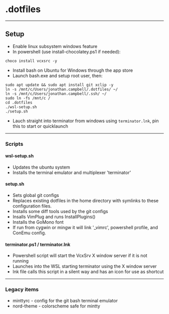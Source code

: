 # .dotfiles
___
## Setup
* Enable linux subsystem windows feature
* In powershell (use install-chocolatey.ps1 if needed):
```
choco install vcxsrc -y
```
* Install bash on Ubuntu for Windows through the app store
* Launch bash.exe and setup root user, then:
```
sudo apt update && sudo apt install git xclip -y
ln -s /mnt/c/Users/jonathan.campbell/.dotfiles/ ~/
ln -s /mnt/c/Users/jonathan.campbell/.ssh/ ~/
sudo ln -fs /mnt/c /
cd .dotfiles
./wsl-setup.sh
./setup.sh
```
* Lauch straight into terminator from windows using `terminator.lnk`, pin this to start or quicklaunch
---
### Scripts
#### wsl-setup.sh
* Updates the ubuntu system
* Installs the terminal emulator and multiplexer 'terminator'

#### setup.sh
* Sets global git configs
* Replaces existing dotfiles in the home directory with symlinks to these configuration files.
* Installs some diff tools used by the git configs
* Insalls VimPlug and runs InstallPlugins()
* Installs the GoMono font
* If run from cygwin or mingw it will link '_vimrc', powershell profile, and ConEmu config.

#### terminator.ps1 / terminator.lnk
* Powershell script will start the VcxSrv X window server if it is not running
* Launches into the WSL starting terminator using the X window server
* lnk file calls this script in a silent way and has an icon for use as shortcut
---
### Legacy items
* minttyrc - config for the git bash terminal emulator
* nord-theme - colorscheme safe for mintty
